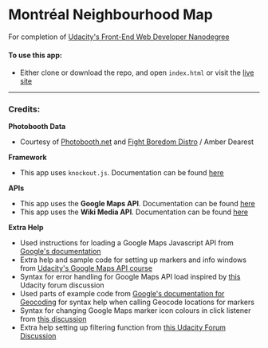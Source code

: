# Montréal Neighbourhood Map
For completion of [Udacity's Front-End Web Developer Nanodegree](https://www.udacity.com/course/front-end-web-developer-nanodegree--nd001)

#### To use this app:
- Either clone or download the repo, and open `index.html` or visit the [live site](URL)

-----
### Credits:

**Photobooth Data**
- Courtesy of [Photobooth.net](http://www.photobooth.net/locations/map.php?) and [Fight Boredom Distro](https://fight-boredom.com/2016/03/11/critical-breakfast-2-and-a-montreal-photobooth-map/) / Amber Dearest

**Framework**
- This app uses `knockout.js`. Documentation can be found [here](http://knockoutjs.com)

**APIs**
- This app uses the **Google Maps API**. Documentation can be found [here](https://developers.google.com/maps/documentation/)
- This app uses the **Wiki Media API**. Documentation can be found [here]()

**Extra Help**
- Used instructions for loading a Google Maps Javascript API from [Google's documentation](https://developers.google.com/maps/documentation/javascript/tutorial)
- Extra help and sample code for setting up markers and info windows from [Udacity's Google Maps API course](https://www.udacity.com/course/google-maps-apis--ud864)
- Syntax for error handling for Google Maps API load inspired by [this](https://discussions.udacity.com/t/handling-google-maps-in-async-and-fallback/34282/33?) Udacity forum discussion
- Used parts of example code from [Google's documentation for Geocoding](https://developers.google.com/maps/documentation/javascript/geocoding) for syntax help when calling Geocode locations for markers
- Syntax for changing Google Maps marker icon colours in click listener from [this discussion](http://stackoverflow.com/questions/32651238/how-to-change-marker-color-google-maps)
- Extra help setting up filtering function from [this Udacity Forum Discussion](https://discussions.udacity.com/t/having-trouble-filtering-items/211011/7)
